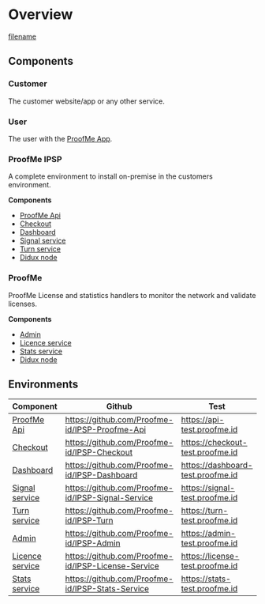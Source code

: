 # Overview

[filename](_media/IPSP-Overview.drawio ':include :type=code')

## Components

### Customer

The customer website/app or any other service.

### User

The user with the [ProofMe App](https://www.proofme.id).

### ProofMe IPSP

A complete environment to install on-premise in the customers environment.

**Components**
* [ProofMe Api](components_api.md)
* [Checkout](components_checkout.md)
* [Dashboard](components_checkout.md)
* [Signal service](components_signalling.md)
* [Turn service](components_turn.md)
* [Didux node](components_node.md)

### ProofMe

ProofMe License and statistics handlers to monitor the network and validate licenses.

**Components**
* [Admin](components_admin.md)
* [Licence service](components_license.md)
* [Stats service](components_stats.md)
* [Didux node](components_node.md)

## Environments

| Component | Github  | Test  | Prod  |
|------     |------   |------ |------ |
|[ProofMe Api](components_api.md)| https://github.com/Proofme-id/IPSP-Proofme-Api |https://api-test.proofme.id | https://api.proofme.id |
|[Checkout](components_checkout.md)| https://github.com/Proofme-id/IPSP-Checkout |https://checkout-test.proofme.id | https://checkout.proofme.id |
|[Dashboard](components_checkout.md) | https://github.com/Proofme-id/IPSP-Dashboard |https://dashboard-test.proofme.id | https://dashboard.proofme.id |
|[Signal service](components_signalling.md)| https://github.com/Proofme-id/IPSP-Signal-Service |https://signal-test.proofme.id | https://signal.proofme.id |
|[Turn service](components_turn.md) | https://github.com/Proofme-id/IPSP-Turn |https://turn-test.proofme.id | https://turn.proofme.id |
|[Admin](components_admin.md) | https://github.com/Proofme-id/IPSP-Admin |https://admin-test.proofme.id | https://admin.proofme.id |
|[Licence service](components_license.md) | https://github.com/Proofme-id/IPSP-License-Service |https://license-test.proofme.id | https://license.proofme.id |
|[Stats service](components_stats.md) | https://github.com/Proofme-id/IPSP-Stats-Service |https://stats-test.proofme.id | https://stats.proofme.id |